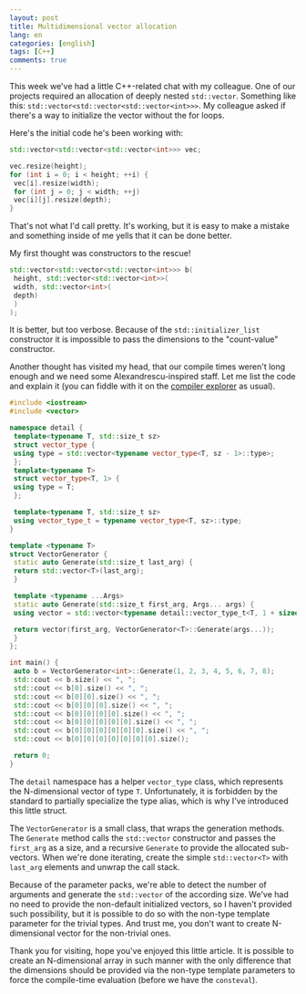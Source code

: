 ```yaml
---
layout: post
title: Multidimensional vector allocation
lang: en
categories: [english]
tags: [C++]
comments: true
---
```


This week we've had a little C++-related chat with my colleague. One of our projects required an allocation of deeply nested `std::vector`. Something like this: `std::vector<std::vector<std::vector<int>>>`. My colleague asked if there's a way to initialize the vector without the for loops.

Here's the initial code he's been working with:

```cpp
std::vector<std::vector<std::vector<int>>> vec;

vec.resize(height);
for (int i = 0; i < height; ++i) {
 vec[i].resize(width);
 for (int j = 0; j < width; ++j)
 vec[i][j].resize(depth);
}
```

That's not what I'd call pretty. It's working, but it is easy to make a mistake and something inside of me yells that it can be done better.

My first thought was constructors to the rescue!

```cpp
std::vector<std::vector<std::vector<int>>> b(
 height, std::vector<std::vector<int>>(
 width, std::vector<int>(
 depth)
 )
);
```

It is better, but too verbose. Because of the `std::initializer_list` constructor it is impossible to pass the dimensions to the "count-value" constructor.

Another thought has visited my head, that our compile times weren't long enough and we need some Alexandrescu-inspired staff. Let me list the code and explain it (you can fiddle with it on the [compiler explorer](https://godbolt.org/z/gbCPLs) as usual).

```cpp
#include <iostream>
#include <vector>

namespace detail {
 template<typename T, std::size_t sz>
 struct vector_type {
 using type = std::vector<typename vector_type<T, sz - 1>::type>;
 };
 template<typename T>
 struct vector_type<T, 1> {
 using type = T;
 };

 template<typename T, std::size_t sz>
 using vector_type_t = typename vector_type<T, sz>::type;
}

template <typename T>
struct VectorGenerator {
 static auto Generate(std::size_t last_arg) { 
 return std::vector<T>(last_arg);
 }

 template <typename ...Args>
 static auto Generate(std::size_t first_arg, Args... args) {
 using vector = std::vector<typename detail::vector_type_t<T, 1 + sizeof...(args)>>;

 return vector(first_arg, VectorGenerator<T>::Generate(args...));
 }
};

int main() {
 auto b = VectorGenerator<int>::Generate(1, 2, 3, 4, 5, 6, 7, 8); 
 std::cout << b.size() << ", ";
 std::cout << b[0].size() << ", ";
 std::cout << b[0][0].size() << ", ";
 std::cout << b[0][0][0].size() << ", ";
 std::cout << b[0][0][0][0].size() << ", ";
 std::cout << b[0][0][0][0][0].size() << ", ";
 std::cout << b[0][0][0][0][0][0].size() << ", ";
 std::cout << b[0][0][0][0][0][0][0].size();

 return 0;
}
```

The `detail` namespace has a helper `vector_type` class, which represents the N-dimensional vector of type `T`. Unfortunately, it is forbidden by the standard to partially specialize the type alias, which is why I've introduced this little struct.

The `VectorGenerator` is a small class, that wraps the generation methods. The `Generate` method calls the `std::vector` constructor and passes the `first_arg` as a size, and a recursive `Generate` to provide the allocated sub-vectors. When we're done iterating, create the simple `std::vector<T>` with `last_arg` elements and unwrap the call stack.

Because of the parameter packs, we're able to detect the number of arguments and generate the `std::vector` of the according size. We've had no need to provide the non-default initialized vectors, so I haven't provided such possibility, but it is possible to do so with the non-type template parameter for the trivial types. And trust me, you don't want to create N-dimensional vector for the non-trivial ones.

Thank you for visiting, hope you've enjoyed this little article. It is possible to create an N-dimensional array in such manner with the only difference that the dimensions should be provided via the non-type template parameters to force the compile-time evaluation (before we have the `consteval`).